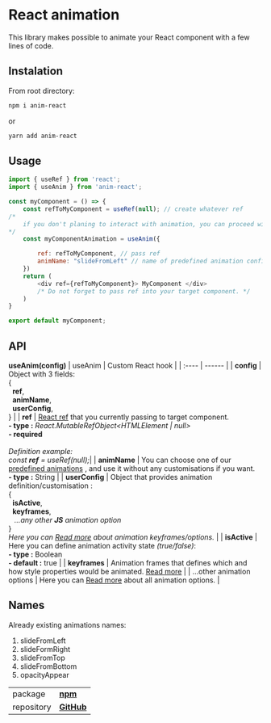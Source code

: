 
# React animation

This library makes possible to animate your React component with a few lines of code.

## Instalation
From root directory: 
```sh
npm i anim-react
```
or
```sh
yarn add anim-react
```

## Usage
```js
import { useRef } from 'react';
import { useAnim } from 'anim-react';

const myComponent = () => {
    const refToMyComponent = useRef(null); // create whatever ref
/*
    if you don't planing to interact with animation, you can proceed without "const myComponentAnimation ="
*/
    const myComponentAnimation = useAnim({

        ref: refToMyComponent, // pass ref
        animName: "slideFromLeft" // name of predefined animation config
    })
    return (
        <div ref={refToMyComponent}> MyComponent </div>  
        /* Do not forget to pass ref into your target component. */
    )
}

export default myComponent;
```
## API

**useAnim(config)**
| useAnim | Custom React hook |
| :---- | ------ |
| **config** | Object with 3 fields: <br>{ <br> &nbsp;&nbsp;**ref**, <br> &nbsp;&nbsp;**animName**, <br>  &nbsp;&nbsp;**userConfig**, <br> } |
| **ref** | [React ref](https://reactjs.org/docs/hooks-reference.html#useref) that you currently passing to target component.  <br> **- type :** _React.MutableRefObject<HTMLElement \| null>_ <br> **- required** <br> <br> _Definition example: <br> const **ref** = useRef(null);_|
| **animName** | You can choose one of our [predefined animations](#names) , and use it without any customisations if you want. <br> **- type :** String  |
| **userConfig** | Object that provides animation definition/customisation : <br> { <br> &nbsp;&nbsp;**isActive**, <br> &nbsp;&nbsp;**keyframes**, <br> &nbsp;&nbsp; _...any other **JS** animation option_ <br> } <br> _Here you can <a href="https://developer.mozilla.org/en-US/docs/Web/API/KeyframeEffect/KeyframeEffect" target="_blank">Read more</a> about animation keyframes/options._ |
| **isActive** | Here you can define animation activity state _(true/false)_: <br> **- type :** Boolean <br> **- default :** true |
| **keyframes** | Animation frames that defines which and how style properties would be animated. <a href="https://developer.mozilla.org/en-US/docs/Web/API/Web_Animations_API/Keyframe_Formats" target="_blank">Read more</a>  |
| ...other animation options | Here you can  <a href="https://developer.mozilla.org/en-US/docs/Web/API/KeyframeEffect/KeyframeEffect" target="_blank">Read more</a>  about all animation options. |

## Names
Already existing animations names:
1. slideFromLeft
2. slideFormRight
3. slideFromTop
4. slideFromBottom
5. opacityAppear


|||
|----------------|-------------------------------|
| package | <a style="font-weight:bold" href="https://www.npmjs.com/package/anim-react" target="_blank">npm</a> |
| repository |   <a style="font-weight:bold" href="https://github.com/k-gorod/anim-react" target="_blank">GitHub</a> |